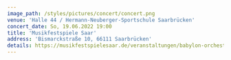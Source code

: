```yaml
---
image_path: /styles/pictures/concert/concert.png
venue: 'Halle 44 / Hermann-Neuberger-Sportschule Saarbrücken'
concert_date: So, 19.06.2022 19:00
title: 'Musikfestspiele Saar'
address: 'Bismarckstraße 10, 66111 Saarbrücken'
details: https://musikfestspielesaar.de/veranstaltungen/babylon-orchestra-berlin/ 
---
```

